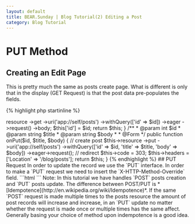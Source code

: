 ```yaml
---
layout: default
title: BEAR.Sunday | Blog Tutorial(2) Editing a Post
category: Blog Tutorial
---
```


# PUT Method 

## Creating an Edit Page 

This is pretty much the same as posts create page. What is different is only that in the display (GET Request) is that the post data pre-populates the fields.

{% highlight php startinline %}
<?php
    /**
     * @param int $id
     */
    public function onGet($id)
    {
        $this['submit'] = $this
            ->resource
            ->get
            ->uri('app://self/posts')
            ->withQuery(['id' => $id])
            ->eager
            ->request()
            ->body;
        $this['id'] = $id;

        return $this;
    }

    /**
     * @param int    $id
     * @param string $title
     * @param string $body
     *
     * @Form
     */
    public function onPut($id, $title, $body)
    {
        // create post
        $this->resource
            ->put
            ->uri('app://self/posts')
            ->withQuery(['id' => $id, 'title' => $title, 'body' => $body])
            ->eager->request();

        // redirect
        $this->code = 303;
        $this->headers = ['Location' => '/blog/posts'];

        return $this;
    }
{% endhighlight %}
## PUT Request

In order to update the record we use the `PUT` interface.

In order to make a `PUT` request we need to insert the `X-HTTP-Method-Override` field.

```html
<input name="X-HTTP-Method-Override" type="hidden" value"PUT" />
```

 Note: In this tutorial we have handles `POST` posts creation and `PUT` posts update. The difference between POST/PUT is *[Idempotence](http://en.wikipedia.org/wiki/Idempotence)*. If the same `POST` request is made multiple times to the posts resource the amount of post records will increase and increase, in an `PUT` update no matter whether the request is made once or multiple times has the same affect. Generally basing your choice of method upon indempotence is a good idea.